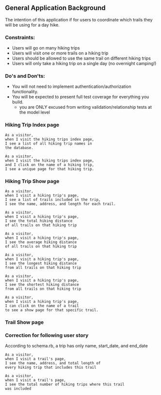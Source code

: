 ## General Application Background

The intention of this application if for users to coordinate which trails they will be using for a day hike.

### Constraints:

- Users will go on many hiking trips
- Users will visit one or more trails on a hiking trip
- Users should be allowed to use the same trail on different hiking trips
- Users will only take a hiking trip on a single day (no overnight camping!)


### Do's and Don'ts:

- You will not need to implement authentication/authorization functionality.
- You will be expected to present full test coverage for everything you build.
  - you are ONLY excused from writing validation/relationship tests at the model level


### Hiking Trip Index page
```
As a visitor,
when I visit the hiking trips index page,
I see a list of all hiking trip names in
the database.
```

```
As a visitor,
when I visit the hiking trips index page,
and I click on the name of a hiking trip,
I see a unique page for that hiking trip.
```

### Hiking Trip Show page
```
As a visitor,
when I visit a hiking trip's page,
I see a list of trails included in the trip,
I see the name, address, and length for each trail.
```

```
As a visitor,
when I visit a hiking trip's page,
I see the total hiking distance
of all trails on that hiking trip
```

```
As a visitor,
when I visit a hiking trip's page,
I see the average hiking distance
of all trails on that hiking trip
```

```
As a visitor,
when I visit a hiking trip's page,
I see the longest hiking distance
from all trails on that hiking trip
```

```
As a visitor,
when I visit a hiking trip's page,
I see the shortest hiking distance
from all trails on that hiking trip
```

```
As a visitor,
when I visit a hiking trip's page,
I can click on the name of a trail
to see a show page for that specific trail.
```

### Trail Show page

### Correction for following user story
According to schema.rb, a trip has only name, start_date, and end_date
```
As a visitor,
when I visit a trail's page,
I see the name, address, and total length of
every hiking trip that includes this trail
```

```
As a visitor,
when I visit a trail's page,
I see the total number of hiking trips where this trail
was included
```
